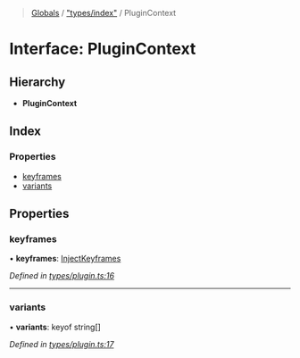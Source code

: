 > [Globals](../README.md) / ["types/index"](../modules/_types_index_.md) / PluginContext

# Interface: PluginContext

## Hierarchy

- **PluginContext**

## Index

### Properties

- [keyframes](_types_index_.plugincontext.md#keyframes)
- [variants](_types_index_.plugincontext.md#variants)

## Properties

### keyframes

• **keyframes**: [InjectKeyframes](../modules/_types_index_.md#injectkeyframes)

_Defined in [types/plugin.ts:16](https://github.com/kenoxa/beamwind/blob/main/packages/beamwind/src/types/plugin.ts#L16)_

---

### variants

• **variants**: keyof string[]

_Defined in [types/plugin.ts:17](https://github.com/kenoxa/beamwind/blob/main/packages/beamwind/src/types/plugin.ts#L17)_
